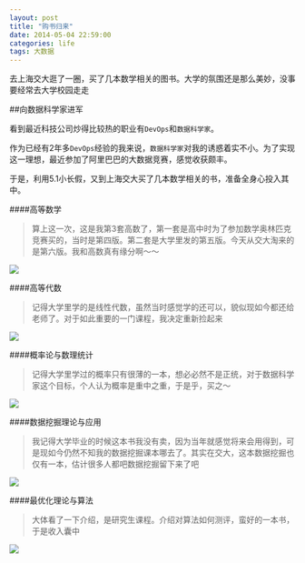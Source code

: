 ```yaml
---
layout: post
title: "购书归来"
date: 2014-05-04 22:59:00
categories: life
tags: 大数据
---
```


去上海交大逛了一圈，买了几本数学相关的图书。大学的氛围还是那么美妙，没事要经常去大学校园走走

##向数据科学家进军

看到最近科技公司炒得比较热的职业有`DevOps`和`数据科学家`。

作为已经有2年多`DevOps`经验的我来说，`数据科学家`对我的诱惑着实不小。为了实现这一理想，最近参加了阿里巴巴的大数据竞赛，感觉收获颇丰。

于是，利用5.1小长假，又到上海交大买了几本数学相关的书，准备全身心投入其中。

####高等数学

>算上这一次，这是我第3套高数了，第一套是高中时为了参加数学奥林匹克竞赛买的，当时是第四版。第二套是大学里发的第五版。今天从交大淘来的是第六版。我和高数真有缘分啊～～

<img class="img-responsive img-thumbnail" src="{{ site.url }}/resources/gaoshu.jpg">

####高等代数

>记得大学里学的是线性代数，虽然当时感觉学的还可以，貌似现如今都还给老师了。对于如此重要的一门课程，我决定重新捡起来

<img class="img-responsive img-thumbnail" src="{{ site.url }}/resources/gaodai.jpg">

####概率论与数理统计

>记得大学里学过的概率只有很薄的一本，想必必然不是正统，对于数据科学家这个目标，个人认为概率是重中之重，于是乎，买之～

<img class="img-responsive img-thumbnail" src="{{ site.url }}/resources/gailv.jpg">

####数据挖掘理论与应用

>我记得大学毕业的时候这本书我没有卖，因为当年就感觉将来会用得到，可是现如今仍然不知我的数据挖掘课本哪去了。其实在交大，这本数据挖掘也仅有一本，估计很多人都吧数据挖掘留下来了吧

<img class="img-responsive img-thumbnail" src="{{ site.url }}/resources/shujuwajue.jpg">

####最优化理论与算法

>大体看了一下介绍，是研究生课程。介绍对算法如何测评，蛮好的一本书，于是收入囊中

<img class="img-responsive img-thumbnail" src="{{ site.url }}/resources/zuiyouhua.jpg">